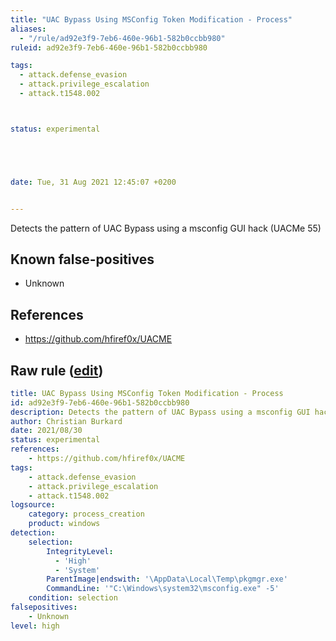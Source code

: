 ```yaml
---
title: "UAC Bypass Using MSConfig Token Modification - Process"
aliases:
  - "/rule/ad92e3f9-7eb6-460e-96b1-582b0ccbb980"
ruleid: ad92e3f9-7eb6-460e-96b1-582b0ccbb980

tags:
  - attack.defense_evasion
  - attack.privilege_escalation
  - attack.t1548.002



status: experimental





date: Tue, 31 Aug 2021 12:45:07 +0200


---
```


Detects the pattern of UAC Bypass using a msconfig GUI hack (UACMe 55)

<!--more-->


## Known false-positives

* Unknown



## References

* https://github.com/hfiref0x/UACME


## Raw rule ([edit](https://github.com/SigmaHQ/sigma/edit/master/rules/windows/process_creation/proc_creation_win_uac_bypass_msconfig_gui.yml))
```yaml
title: UAC Bypass Using MSConfig Token Modification - Process
id: ad92e3f9-7eb6-460e-96b1-582b0ccbb980
description: Detects the pattern of UAC Bypass using a msconfig GUI hack (UACMe 55)
author: Christian Burkard
date: 2021/08/30
status: experimental
references:
    - https://github.com/hfiref0x/UACME
tags:
    - attack.defense_evasion
    - attack.privilege_escalation
    - attack.t1548.002
logsource:
    category: process_creation
    product: windows
detection:
    selection:
        IntegrityLevel:
          - 'High'
          - 'System'
        ParentImage|endswith: '\AppData\Local\Temp\pkgmgr.exe'
        CommandLine: '"C:\Windows\system32\msconfig.exe" -5'
    condition: selection
falsepositives:
    - Unknown
level: high

```
